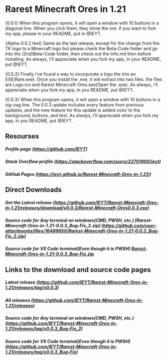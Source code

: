 # Rarest Minecraft Ores in 1.21
{0.0.1} When this program opens, it will open a window with 10 buttons in a diagonal line. When you click them, they show the ore. if you want to fork my app, please in your README, put in @IEYT.

{Alpha-0.0.2 test} Same as the last release, except for the change from the TK logo to a Minecraft logo but please check the Beta-Code folder and go into the (2nd)Beta-Code folder, then check out the Info.md then before installing. As always, i'll appreciate when you fork my app, in your README, put @IEYT.

{0.0.2} Finally i've found a way to incorporate a logo the into an EXE(Rare.exe). Once you install the .exe, it will extract into two files. the files are Logo.ico and Rarest-Minecraft-Ores.exe(Open the .exe). As always, i'll appreciate when you fork my app, in you README, put @IEYT.

{0.0.3} When this program opens, it will open a window with 10 buttons in a zig-zag line. The 0.0.3 update includes every feature from previous updates, and the new feature for this update is added color to the background, buttons, and text. As always, i'll appreciate when you fork my app, in you README, put @IEYT.

## Resourses 
##### Profile page (**_https://github.com/IEYT_**)
##### Stack Overflow profile (**_https://stackoverflow.com/users/22701900/ieyt_**)
##### GitHub Pages (_https://ieyt.github.io/Rarest-Minecraft-Ores-in-1.21/_)

## Direct Downloads 
##### Get the Latest release (_https://github.com/IEYT/Rarest-Minecraft-Ores-in-1.21/releases/download/v0.0.3/Rarest-Minecraft-Ores0.0.3.exe_)
##### Source code for Any terminal on windows(CMD, PWSH, etc.) [Rarest-Minecraft-Ores-in-1.21-0.0.3_Bug-Fix_2.zip] (https://github.com/user-attachments/files/16489650/Rarest-Minecraft-Ores-in-1.21-0.0.3_Bug-Fix_2.zip]
##### Source code for VS Code terminal(Even though it is PWSH) [Rarest-Minecraft-Ores-in-1.21-0.0.3_Bug-Fix.zip](https://github.com/user-attachments/files/16489680/Rarest-Minecraft-Ores-in-1.21-0.0.3_Bug-Fix.zip)
## Links to the download and source code pages
##### Latest release (_https://github.com/IEYT/Rarest-Minecraft-Ores-in-1.21/releases/tag/v0.0.3_) 
##### All releases (_https://github.com/IEYT/Rarest-Minecraft-Ores-in-1.21/releases_)
##### Source code for Any terminal on windows(CMD, PWSH, etc.) (_https://github.com/IEYT/Rarest-Minecraft-Ores-in-1.21/releases/tag/v0.0.3_Bug-Fix_2_)
##### Source code for VS Code terminal(Even though it is PWSH) (_https://github.com/IEYT/Rarest-Minecraft-Ores-in-1.21/releases/tag/v0.0.3_Bug-Fix_)
